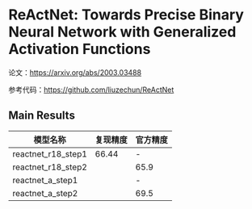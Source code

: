 # ReActNet: Towards Precise Binary Neural Network with Generalized Activation Functions

论文：https://arxiv.org/abs/2003.03488

参考代码：https://github.com/liuzechun/ReActNet

## Main Results

| 模型名称           | 复现精度 | 官方精度 |
| ------------------ | -------- | -------- |
| reactnet_r18_step1 | 66.44    | -        |
| reactnet_r18_step2 |          | 65.9     |
| reactnet_a_step1   |          | -        |
| reactnet_a_step2   |          | 69.5     |

